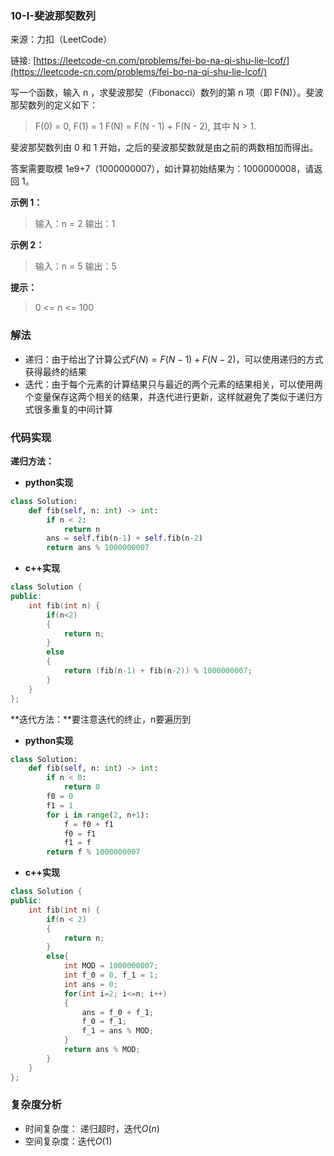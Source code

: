 ### 10-I-斐波那契数列

来源：力扣（LeetCode）

链接: [https://leetcode-cn.com/problems/fei-bo-na-qi-shu-lie-lcof/](https://leetcode-cn.com/problems/fei-bo-na-qi-shu-lie-lcof/)



写一个函数，输入 n ，求斐波那契（Fibonacci）数列的第 n 项（即 F(N)）。斐波那契数列的定义如下：

> F(0) = 0,   F(1) = 1
> F(N) = F(N - 1) + F(N - 2), 其中 N > 1.

斐波那契数列由 0 和 1 开始，之后的斐波那契数就是由之前的两数相加而得出。

答案需要取模 1e9+7（1000000007），如计算初始结果为：1000000008，请返回 1。

 **示例 1：**

> 输入：n = 2
> 输出：1

**示例 2：**

> 输入：n = 5
> 输出：5

**提示：**

> 0 <= n <= 100



### 解法

* 递归：由于给出了计算公式$F(N) = F(N - 1) + F(N - 2)$，可以使用递归的方式获得最终的结果
* 迭代：由于每个元素的计算结果只与最近的两个元素的结果相关，可以使用两个变量保存这两个相关的结果，并迭代进行更新，这样就避免了类似于递归方式很多重复的中间计算



### 代码实现

**递归方法：**

* **python实现**

```python
class Solution:
    def fib(self, n: int) -> int:
        if n < 2:
            return n
        ans = self.fib(n-1) + self.fib(n-2)
        return ans % 1000000007
```



* **c++实现**

```cpp
class Solution {
public:
    int fib(int n) {
        if(n<2)
        {
            return n;
        }
        else
        {
            return (fib(n-1) + fib(n-2)) % 1000000007;
        }
    }
};
```



**迭代方法：**要注意迭代的终止，n要遍历到

* **python实现**

```python
class Solution:
    def fib(self, n: int) -> int:
        if n < 0:
            return 0
        f0 = 0
        f1 = 1
        for i in range(2, n+1):
            f = f0 + f1
            f0 = f1
            f1 = f
        return f % 1000000007
```



* **c++实现**

```cpp
class Solution {
public:
    int fib(int n) {
        if(n < 2)
        {
            return n;
        }
        else{
            int MOD = 1000000007;
            int f_0 = 0, f_1 = 1;
            int ans = 0;
            for(int i=2; i<=n; i++)
            {
                ans = f_0 + f_1;
                f_0 = f_1;
                f_1 = ans % MOD;
            }
            return ans % MOD;
        }
    }
};
```



### 复杂度分析

* 时间复杂度： 递归超时，迭代$O(n)$
* 空间复杂度：迭代$O(1)$ 